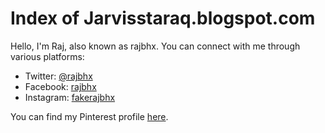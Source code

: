 # Index of Jarvisstaraq.blogspot.com

Hello, I'm Raj, also known as rajbhx. You can connect with me through various platforms:

- Twitter: [@rajbhx](https://twitter.com/rajbhx)
- Facebook: [rajbhx](https://fb.com/rajbhx)
- Instagram: [fakerajbhx](https://instagram.com/fakerajbhx)

You can find my Pinterest profile [here](https://pin.it/5V2OOeH).
